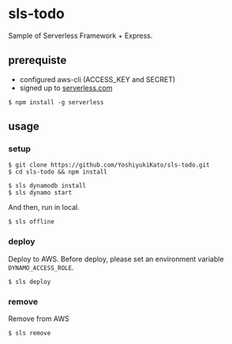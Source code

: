 # sls-todo
Sample of Serverless Framework + Express.

## prerequiste
- configured aws-cli (ACCESS_KEY and SECRET)
- signed up to [serverless.com](serverless.com)

```
$ npm install -g serverless
```

## usage
### setup

```
$ git clone https://github.com/YoshiyukiKato/sls-todo.git
$ cd sls-todo && npm install
```

```
$ sls dynamodb install
$ sls dynamo start
```

And then, run in local.

```
$ sls offline
```

### deploy
Deploy to AWS. Before deploy, please set an environment variable `DYNAMO_ACCESS_ROLE`.

```
$ sls deploy
```

### remove
Remove from AWS

```
$ sls remove
```